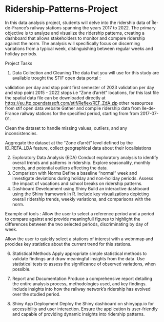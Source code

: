 # Ridership-Patterns-Project

In this data analysis project, students will delve into the ridership data of Île-de-France’s railway stations spanning the years 2017 to 2022. The primary objective is to analyze and visualize the ridership patterns, creating a dashboard that allows stakeholders to monitor and compare ridership against the norm. The analysis will specifically focus on discerning variations from a typical week, distinguishing between regular weeks and holiday periods.

Project Tasks
1. Data Collection and Cleaning
The data that you will use for this study are available trought the STIF open data portal :

validation per day and stop point first semester of 2023
validation per day and stop point 2015 - 2022
stops i.e “Zone d’arrêt” locations, for this last file the spatial data file can be downloaded directly at https://eu.ftp.opendatasoft.com/stif/Reflex/REF_ZdA.zip
other ressources from stif open data website
Gather and compile ridership data from Île-de-France railway stations for the specified period, starting from from 2017-07-01.

Clean the dataset to handle missing values, outliers, and any inconsistencies.

Aggregate the dataset at the “Zone d’arrêt” level defined by the ID_REFA_LDA feature, collect geographical data about their localisiations

2. Exploratory Data Analysis (EDA)
Conduct exploratory analysis to identify overall trends and patterns in ridership.
Explore seasonality, monthly trends, and potential outliers affecting the data.
4. Comparison with Norms
Define a baseline “normal” week and investigate deviations during holiday and non-holiday periods.
Assess the impact of vacations and school breaks on ridership patterns.
5. Dashboard Development using Shiny
Build an interactive dashboard using the Shiny framework in R.
Include key visualizations depicting overall ridership trends, weekly variations, and comparisons with the norm.

Example of tools :
Allow the user to select a reference period and a period to compare against and provide meaningfull figures to highlight the differences between the two selected periods, discriminating by day of week.

Allow the user to quickly select a stations of interest with a webnmap and procides key statistics about the current trend for this stations.

6. Statistical Methods
Apply appropriate simple statistical methods to validate findings and draw meaningful insights from the data.
Use statistical tests to assess the significance of observed variations, when possible.

7. Report and Documentation
Produce a comprehensive report detailing the entire analysis process, methodologies used, and key findings.
Include insights into how the railway network’s ridership has evolved over the studied period.

8. Shiny App Deployment
Deploy the Shiny dashboard on shinyapp.io for accessibility and user interaction.
Ensure the application is user-friendly and capable of providing dynamic insights into ridership patterns.
